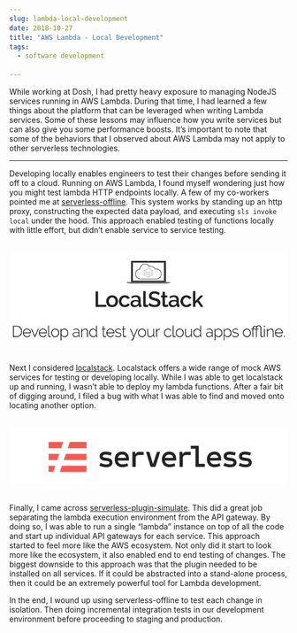 ```yaml
---
slug: lambda-local-development
date: 2018-10-27
title: "AWS Lambda - Local Development"
tags:
  - software development
  
---
```


While working at Dosh, I had pretty heavy exposure to managing NodeJS services running in AWS Lambda.
During that time, I had learned a few things about the platform that can be leveraged when writing Lambda services.
Some of these lessons may influence how you write services but can also give you some performance boosts.
It’s important to note that some of the behaviors that I observed about AWS Lambda may not apply to other serverless technologies.

<!--more-->
<hr/>

Developing locally enables engineers to test their changes before sending it off to a cloud.
Running on AWS Lambda, I found myself wondering just how you might test lambda HTTP endpoints locally.
A few of my co-workers pointed me at [serverless-offline](https://www.npmjs.com/package/serverless-offline).
This system works by standing up an http proxy, constructing the expected data payload, and executing `sls invoke local` under the hood.
This approach enabled testing of functions locally with little effort, but didn’t enable service to service testing.

<br/>
<div style="text-align:center">
    <img src="/img/localstack.png" alt="localstack" title="Localstack Header" />
</div>
<br/>

Next I considered [localstack](https://github.com/localstack/localstack). 
Localstack offers a wide range of mock AWS services for testing or developing locally. 
While I was able to get localstack up and running, I wasn’t able to deploy my lambda functions. 
After a fair bit of digging around, I filed a bug with what I was able to find and moved onto locating another option.

<br/>
<div style="text-align:center">
    <img src="/img/serverless.png" alt="serverless" title="Serverless" />
</div>
<br/>

Finally, I came across [serverless-plugin-simulate](https://www.npmjs.com/package/serverless-plugin-simulate).
This did a great job separating the lambda execution environment from the API gateway.
By doing so, I was able to run a single “lambda” instance on top of all the code and start up individual API gateways for each service.
This approach started to feel more like the AWS ecosystem.
Not only did it start to look more like the ecosystem, it also enabled end to end testing of changes.
The biggest downside to this approach was that the plugin needed to be installed on all services.
If it could be abstracted into a stand-alone process, then it could be an extremely powerful tool for Lambda development.

In the end, I wound up using serverless-offline to test each change in isolation.
Then doing incremental integration tests in our development environment before proceeding to staging and production.
